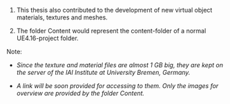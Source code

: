 1. This thesis also contributed to the development of new virtual object materials, textures and meshes.

2. The folder Content would represent the content-folder of a normal UE4.16-project folder.

Note: 

- *Since the texture and material files are almost 1 GB big, they are kept on the server of the IAI Institute at University Bremen, Germany.*

- *A link will be soon provided for accessing to them. Only the images for overview are provided by the folder Content.*
